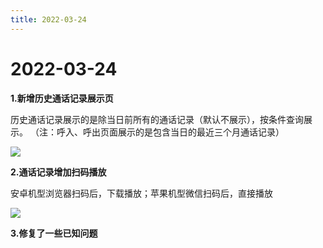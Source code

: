 ```yaml
---
title: 2022-03-24
---
```

# 2022-03-24

<ImageViewer />

**1.新增历史通话记录展示页**

历史通话记录展示的是除当日前所有的通话记录（默认不展示），按条件查询展示。
（注：呼入、呼出页面展示的是包含当日的最近三个月通话记录）

![](/assets/media/3.24.1.png)

**2.通话记录增加扫码播放**

安卓机型浏览器扫码后，下载播放；苹果机型微信扫码后，直接播放

![](/assets/media/3.24.2.png)

**3.修复了一些已知问题**
